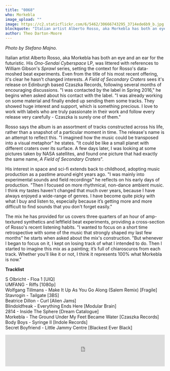 ```yaml
---
title: "0068"
who: Morkebla
image_upload: ""
image: https://c2.staticflickr.com/6/5462/30666743295_3714ede6b9_b.jpg
blockquote: "Italian artist Alberto Rosso, aka Morkebla has both an eye and an ear for the futuristic. His last LP, _Ono-Sendai Cyberspace_, was littered with references to William Gibson's _Sprawl_ series, setting the context for Rosso's data-moshed beat experiments. Even from the title of his most recent offering, it's clear he hasn't changed interests."
author: Theo Darton-Moore
---
```

_Photo by Stefano Majno._

Italian artist Alberto Rosso, aka Morkebla has both an eye and an ear for the futuristic. His _Ono-Sendai Cyberspace_ LP, was littered with references to William Gibson's _Sprawl_ series, setting the context for Rosso's data-moshed beat experiments. Even from the title of his most recent offering, it's clear he hasn't changed interests. _A Field of Secondary Craters_ sees it's release on Edinburgh based Czaszka Records, following several months of encouraging discussions. "I was contacted by the label in Spring 2016," he begins when asked about his contact with the label. "I was already working on some material and finally ended up sending them some tracks. They showed huge interest and support, which is something precious. I love to work with labels who are truly passionate in their work and follow every release very carefully - Czaszka is surely one of them."

Rosso says the album is an assortment of tracks constructed across his life, rather than a snapshot of a particular moment in time. The release's name is an attempt to reflect this. "I imagined how the music could be transposed into a visual metaphor" he states. "It could be like a small planet with different craters over its surface. A few days later, I was looking at some pictures taken by NASA satellites, and found one picture that had exactly the same name, _A Field of Secondary Craters_".

His interest in space and sci-fi extends back to childhood, adopting music production as a pastime around eight years ago. "I was mainly into experimental sounds and field recordings" he reflects on his early days of production. "Then I focused on more rhythmical, non-dance ambient music. I think my tastes haven't changed that much over years, because I have always enjoyed a wide-range of genres. I have become quite picky with what I buy and listen to, especially because it’s getting more and more difficult to find sounds that you don't forget easily."

The mix he has provided for us covers three quarters of an hour of amp-textured synthetics and leftfield beat experiments, providing a cross-section of Rosso's recent listening habits. "I wanted to focus on a short time retrospective with some of the music that strongly shaped my last few months" he starts when asked about the mix's construction. "But whenever I began to focus on it, I kept on losing track of what I intended to do. Then I started to imagine this mix as a painting; it’s full of chiaroscuros from each track. Whether you’ll like it or not, I think it represents 100% what Morkebla is now."

**Tracklist** <br>

S Olbricht - Floa 1 [UIQ] <br>
UMFANG - Riffs [1080p] <br>
Wolfgang Tillmans - Make It Up As You Go Along (Salem Remix) [Fragile] <br>
Stavrogin - Tailgate [3BS] <br>
Beatrice Dillon - Curl [Alien Jams] <br>
Blindoldfreak - Everything Ends Here [Modular Brain] <br>
2814 - Inside The Sphere [Dream Catalogue] <br>
Morkebla - The Ground Under My Feet Became Water [Czaszka Records] <br>
Body Boys - Syringe II [Indole Records] <br>
Secret Boyfriend - Little Jammy Centre [Blackest Ever Black] <br>

<iframe width="100%" height="100" src="https://www.mixcloud.com/widget/iframe/?feed=https%3A%2F%2Fwww.mixcloud.com%2Fstraylandings%2F0068-morkebla%2F&light=1" frameborder="0"></iframe>